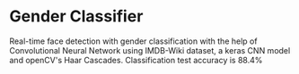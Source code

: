 # Gender Classifier
Real-time face detection with gender classification with the help of Convolutional Neural Network using IMDB-Wiki dataset, a keras CNN model and openCV's Haar Cascades. Classification test accuracy is 88.4%


